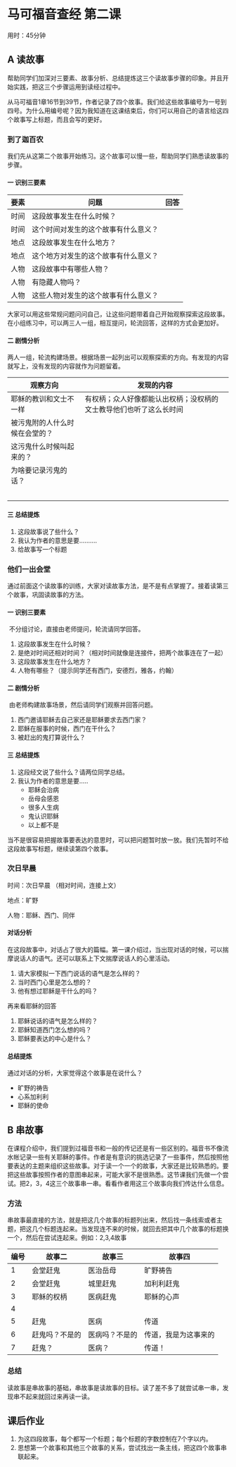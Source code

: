 # 马可福音查经 第二课

用时：45分钟

## A 读故事

​	帮助同学们加深对三要素、故事分析、总结提炼这三个读故事步骤的印象。并且开始实践，把这三个步骤运用到读经过程中。

​	从马可福音1章16节到39节，作者记录了四个故事。我们给这些故事编号为一号到四号。为什么用编号呢？因为我知道在这课结束后，你们可以用自己的语言给这四个故事写上标题，而且会写的更好。

### 到了迦百农

​	我们先从这第二个故事开始练习。这个故事可以慢一些，帮助同学们熟悉读故事的步骤。

#### 一 识别三要素

| 要素   | 问题                 | 回答   |
| ---- | ------------------ | ---- |
| 时间   | 这段故事发生在什么时候？       |      |
| 时间   | 这个时间对发生的这个故事有什么意义？ |      |
| 地点   | 这段故事发生在什么地方？       |      |
| 地点   | 这个地方对发生的这个故事有什么意义？ |      |
| 人物   | 这段故事中有哪些人物？        |      |
| 人物   | 有隐藏人物吗？            |      |
| 人物   | 这些人物对发生的这个故事有什么意义？ |      |

​	大家可以用这些常规问题问问自己，让这些问题带着自己开始观察探索这段故事。在小组练习中，可以两三人一组，相互提问，轮流回答，这样的方式会更加好。

#### 二 剧情分析

​	两人一组，轮流构建场景。根据场景一起列出可以观察探索的方向。有发现的内容就写上，没有发现的内容就作为问题留着。

| 观察方向            | 发现的内容                             |
| --------------- | --------------------------------- |
| 耶稣的教训和文士不一样     | 有权柄；众人好像都能认出权柄；没权柄的文士教导他们也听了这么长时间 |
| 被污鬼附的人什么时候在会堂的？ |                                   |
| 这污鬼什么时候叫起来的？    |                                   |
| 为啥要记录污鬼的话？      |                                   |
|                 |                                   |
|                 |                                   |
|                 |                                   |
|                 |                                   |
|                 |                                   |

#### 三 总结提炼

1. 这段故事说了些什么？
2. 我认为作者的意思是要..........
3. 给故事写一个标题

### 他们一出会堂

​	通过前面这个读故事的训练，大家对读故事方法，是不是有点掌握了。接着读第三个故事，巩固读故事的方法。

#### 一 识别三要素

​	不分组讨论，直接由老师提问，轮流请同学回答。

1. 这段故事发生在什么时候？
2. 是绝对时间还相对时间？（相对时间就像是连接件，把两个故事连在了一起）
3. 这段故事发生在什么地方？
4. 人物有哪些？（提示同学还有西门，安德烈，雅各，约翰）

#### 二 剧情分析

​	由老师构建故事场景，然后请同学们观察并回答问题。

1. 西门邀请耶稣去自己家还是耶稣要求去西门家？
2. 耶稣在服事的时候，西门在干什么？
3. 被赶出的鬼打算说什么？

#### 三 总结提炼

1. 这段经文说了些什么？请两位同学总结。
2. 我认为作者的意思是要.....
   - 耶稣会治病
   - 岳母会感恩
   - 很多人生病
   - 鬼认识耶稣
   - 以上都不是

当不是很容易把握故事要表达的意思时，可以把问题暂时放一放。我们先暂时不给这段故事写标题，继续读第四个故事。

### 次日早晨

时间：次日早晨 （相对时间，连接上文）

地点：旷野

人物：耶稣、西门、同伴

#### 对话分析

在这段故事中，对话占了很大的篇幅。第一课介绍过，当出现对话的时候，可以揣摩说话人的语气。还可以联系上下文揣摩说话人的心里活动。

1. 请大家模拟一下西门说话的语气是怎么样的？
2. 当时西门心里是怎么想的？
3. 他有想过耶稣是干什么的吗？

再来看耶稣的回答

1. 耶稣说话的语气是怎么样的？
2. 耶稣知道西门怎么想的吗？
3. 耶稣要表达的中心是什么？

#### 总结提炼

通过对话的分析，大家觉得这个故事是在说什么？

- 旷野的祷告
- 心系加利利
- 耶稣的使命

## B 串故事

​	在课程介绍中，我们提到过福音书和一般的传记还是有一些区别的。福音书不像流水帐记录一些有关耶稣的事件。作者是有意识的挑选记录了一些事件，然后按照他要表达的主题来组织这些故事。对于读一个一个的故事，大家还是比较熟悉的。要把这些故事按照作者的意图串起来，可能大家不是很熟悉。这节课我们先做一个尝试。把2，3，4这三个故事串一串。看看作者用这三个故事向我们传达什么信息。

### 方法

​	串故事最直接的方法，就是把这几个故事的标题列出来，然后找一条线索或者主题，把这几个标题连起来。当发现连不来的时候，就回去把其中几个故事的标题换一个，然后在尝试连起来。例如：2,3,4故事

| 编号   | 故事二     | 故事三     | 故事四        |
| ---- | ------- | ------- | ---------- |
| 1    | 会堂赶鬼    | 医治岳母    | 旷野祷告       |
| 2    | 会堂赶鬼    | 城里赶鬼    | 加利利赶鬼      |
| 3    | 耶稣的权柄   | 医病赶鬼    | 耶稣的心声      |
| 4    |         |         |            |
| 5    | 赶鬼      | 医病      | 传道         |
| 6    | 赶鬼吗？不是的 | 医病吗？不是的 | 传道，我是为这事来的 |
| 7    | 赶鬼？     | 医病？     | 传道！        |

### 总结

读故事是串故事的基础，串故事是读故事的目标。读了差不多了就尝试串一串，发现串不起来就回过来再读一读。

## 课后作业

1. 为这四段故事，每个都写一个标题；每个标题的字数控制在7个字以内。
2. 思想第一个故事和其他三个故事的关系，尝试找出一条主线，把这四个故事串联起来。

